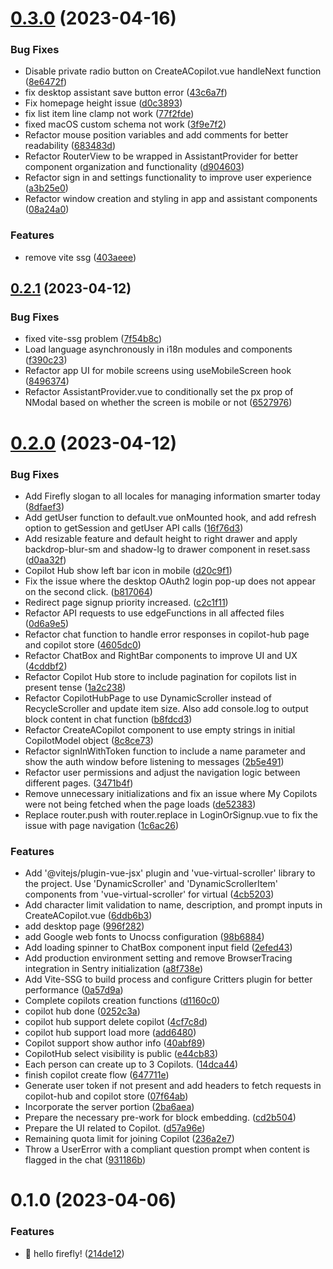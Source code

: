

# [0.3.0](https://github.com/chenyueban/firefly/compare/v0.2.1...v0.3.0) (2023-04-16)


### Bug Fixes

* Disable private radio button on CreateACopilot.vue handleNext function ([8e6472f](https://github.com/chenyueban/firefly/commit/8e6472ff069e347ee595e48726b29dc59fbfa4dc))
* fix desktop assistant save button error ([43c6a7f](https://github.com/chenyueban/firefly/commit/43c6a7fb19f36f25bf5104c66db0193e6b96faf3))
* Fix homepage height issue ([d0c3893](https://github.com/chenyueban/firefly/commit/d0c389314de512073e4572a119ea96b51d121ea0))
* fix list item line clamp not work ([77f2fde](https://github.com/chenyueban/firefly/commit/77f2fdee861b9c199480943b30237340fb6c7dcf))
* fixed macOS custom schema not work ([3f9e7f2](https://github.com/chenyueban/firefly/commit/3f9e7f239accf1dddedc4d8ac60177943b2896ae))
* Refactor mouse position variables and add comments for better readability ([683483d](https://github.com/chenyueban/firefly/commit/683483dfcac40bfe9c748ad220ab956044ebf021))
* Refactor RouterView to be wrapped in AssistantProvider for better component organization and functionality ([d904603](https://github.com/chenyueban/firefly/commit/d904603265733198565125ef593b010ea467f375))
* Refactor sign in and settings functionality to improve user experience ([a3b25e0](https://github.com/chenyueban/firefly/commit/a3b25e08b65de0ed502aa0c48b6f793157c506e2))
* Refactor window creation and styling in app and assistant components ([08a24a0](https://github.com/chenyueban/firefly/commit/08a24a0b3d6d73b745b7b8b0cc8a2239ee65e0e4))


### Features

* remove vite ssg ([403aeee](https://github.com/chenyueban/firefly/commit/403aeee5380e97f751b62aa643a06681e16b1d0d))

## [0.2.1](https://github.com/chenyueban/firefly/compare/v0.2.0...v0.2.1) (2023-04-12)


### Bug Fixes

* fixed vite-ssg problem ([7f54b8c](https://github.com/chenyueban/firefly/commit/7f54b8c2018ac8d0d9e7de0eafbe843bddf70876))
* Load language asynchronously in i18n modules and components ([f390c23](https://github.com/chenyueban/firefly/commit/f390c237e58b64654b2e584898ebca0b07d1f37d))
* Refactor app UI for mobile screens using useMobileScreen hook ([8496374](https://github.com/chenyueban/firefly/commit/849637471a927f276f5b4978936160d3b568956b))
* Refactor AssistantProvider.vue to conditionally set the px prop of NModal based on whether the screen is mobile or not ([6527976](https://github.com/chenyueban/firefly/commit/6527976edbc1b30574adf29f687a81af079772cb))

# [0.2.0](https://github.com/chenyueban/firefly/compare/v0.1.0...v0.2.0) (2023-04-12)


### Bug Fixes

* Add Firefly slogan to all locales for managing information smarter today ([8dfaef3](https://github.com/chenyueban/firefly/commit/8dfaef37a8f5a378badf26d9af897068c2cf3be8))
* Add getUser function to default.vue onMounted hook, and add refresh option to getSession and getUser API calls ([16f76d3](https://github.com/chenyueban/firefly/commit/16f76d3e6aef7af8d60c3a11f16b74858c60a96d))
* Add resizable feature and default height to right drawer and apply backdrop-blur-sm and shadow-lg to drawer component in reset.sass ([d0aa32f](https://github.com/chenyueban/firefly/commit/d0aa32ff284fab09940d78dbcaa2a1032ebaa6d1))
* Copilot Hub show left bar icon in mobile ([d20c9f1](https://github.com/chenyueban/firefly/commit/d20c9f1776fe9bbfa0fe61fd5af8a9851fb9689b))
* Fix the issue where the desktop OAuth2 login pop-up does not appear on the second click. ([b817064](https://github.com/chenyueban/firefly/commit/b817064033966a05ad05005df747f073f37fec3b))
* Redirect page signup priority increased. ([c2c1f11](https://github.com/chenyueban/firefly/commit/c2c1f116168ed510eacaba9d11c1f52b112087ae))
* Refactor API requests to use edgeFunctions in all affected files ([0d6a9e5](https://github.com/chenyueban/firefly/commit/0d6a9e5b7e8b444cc3102d4f3d116c14032a56b9))
* Refactor chat function to handle error responses in copilot-hub page and copilot store ([4605dc0](https://github.com/chenyueban/firefly/commit/4605dc003b1aed3ef7f41a0247341b31cc97d847))
* Refactor ChatBox and RightBar components to improve UI and UX ([4cddbf2](https://github.com/chenyueban/firefly/commit/4cddbf25f42800b8c2017d75f115724f3088ac96))
* Refactor Copilot Hub store to include pagination for copilots list in present tense ([1a2c238](https://github.com/chenyueban/firefly/commit/1a2c2389f2fda924a0dd6aaf041a392ebdebb3e7))
* Refactor CopilotHubPage to use DynamicScroller instead of RecycleScroller and update item size. Also add console.log to output block content in chat function ([b8fdcd3](https://github.com/chenyueban/firefly/commit/b8fdcd3058061a78ad78e8473ed4bb4c07890132))
* Refactor CreateACopilot component to use empty strings in initial CopilotModel object ([8c8ce73](https://github.com/chenyueban/firefly/commit/8c8ce739d076deb0dd320dcde02308208d4927ef))
* Refactor signInWithToken function to include a name parameter and show the auth window before listening to messages ([2b5e491](https://github.com/chenyueban/firefly/commit/2b5e491032a48814b56e27565780e0c23cc686ef))
* Refactor user permissions and adjust the navigation logic between different pages. ([3471b4f](https://github.com/chenyueban/firefly/commit/3471b4f23b99c51f60ecb119000316888d8e40b9))
* Remove unnecessary initializations and fix an issue where My Copilots were not being fetched when the page loads ([de52383](https://github.com/chenyueban/firefly/commit/de52383970407cc5c5182e716b2c74a970227ad1))
* Replace router.push with router.replace in LoginOrSignup.vue to fix the issue with page navigation ([1c6ac26](https://github.com/chenyueban/firefly/commit/1c6ac26127081ac07941f69fa7d3c13a43050390))


### Features

* Add '@vitejs/plugin-vue-jsx' plugin and 'vue-virtual-scroller' library to the project. Use 'DynamicScroller' and 'DynamicScrollerItem' components from 'vue-virtual-scroller' for virtual ([4cb5203](https://github.com/chenyueban/firefly/commit/4cb520316f1266182e2e2f9375d507999f5888cd))
* Add character limit validation to name, description, and prompt inputs in CreateACopilot.vue ([6ddb6b3](https://github.com/chenyueban/firefly/commit/6ddb6b3e09366b5bbf7e2020274dbdb5f2a8934c))
* add desktop page ([996f282](https://github.com/chenyueban/firefly/commit/996f28223af47e744f7d1fc7a00667b9531aa8a7))
* add Google web fonts to Unocss configuration ([98b6884](https://github.com/chenyueban/firefly/commit/98b6884b35f9a5ba55990a399b8e6166911ad8d7))
* Add loading spinner to ChatBox component input field ([2efed43](https://github.com/chenyueban/firefly/commit/2efed437a530a29681328995c0b6d9685583a1c7))
* Add production environment setting and remove BrowserTracing integration in Sentry initialization ([a8f738e](https://github.com/chenyueban/firefly/commit/a8f738e96f0c06b40a122b135aeddd19fced2a58))
* Add Vite-SSG to build process and configure Critters plugin for better performance ([0a57d9a](https://github.com/chenyueban/firefly/commit/0a57d9a89b24d138171f80680884918609087ca6))
* Complete copilots creation functions ([d1160c0](https://github.com/chenyueban/firefly/commit/d1160c06176468e1afc141143d7442c47f2a5fb6))
* copilot hub done ([0252c3a](https://github.com/chenyueban/firefly/commit/0252c3a514f656bcf6875ae3885b6517e318d596))
* copilot hub support delete copilot ([4cf7c8d](https://github.com/chenyueban/firefly/commit/4cf7c8dba1e09dfe07e93ee811df0d4cae40c8c2))
* copilot hub support load more ([add6480](https://github.com/chenyueban/firefly/commit/add6480936b4dddad82da7c6f79c7c030cb5becb))
* Copilot support show author info ([40abf89](https://github.com/chenyueban/firefly/commit/40abf89eb7ac4b4aa379a01e6c216c7d21d56e7e))
* CopilotHub select visibility is public ([e44cb83](https://github.com/chenyueban/firefly/commit/e44cb83afde53e76932e10c656d9c08193084986))
* Each person can create up to 3 Copilots. ([14dca44](https://github.com/chenyueban/firefly/commit/14dca443a8c06d616716f594e685d99af58bd498))
* finish copilot create flow ([647711e](https://github.com/chenyueban/firefly/commit/647711e9ae5c1c437e9034833b9a10e130e7ae5c))
* Generate user token if not present and add headers to fetch requests in copilot-hub and copilot store ([07f64ab](https://github.com/chenyueban/firefly/commit/07f64ab4aacd06157edea29c47541c2ad682f049))
* Incorporate the server portion ([2ba6aea](https://github.com/chenyueban/firefly/commit/2ba6aea9d7c5b17aecb5d7131147d5f282406671))
* Prepare the necessary pre-work for block embedding. ([cd2b504](https://github.com/chenyueban/firefly/commit/cd2b50440199a2173efbc6b7427bfee310f72e65))
* Prepare the UI related to Copilot. ([d57a96e](https://github.com/chenyueban/firefly/commit/d57a96ea884425b87eda5a9d2f17023846f6ee85))
* Remaining quota limit for joining Copilot ([236a2e7](https://github.com/chenyueban/firefly/commit/236a2e75a5c849805199fbe2e77b87a6f9f1abd6))
* Throw a UserError with a compliant question prompt when content is flagged in the chat ([931186b](https://github.com/chenyueban/firefly/commit/931186bb41e5a48b2136c67abb3b328e754516b4))

# 0.1.0 (2023-04-06)


### Features

* :tada: hello firefly! ([214de12](https://github.com/chenyueban/firefly/commit/214de1229709f3dd3d09f0e96465b1ee206f13f0))